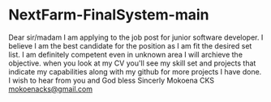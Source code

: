 # NextFarm-FinalSystem-main
 Dear sir/madam  I am applying  to the job post for junior software developer. I believe I am the best candidate for the position as I am fit the desired set list. I am definitely competent even in unknown area I will archieve the objective. when you look at my CV you'll see my skill set and projects that indicate my capabilities along with my github for more projects I have done.  I wish to hear from you and God bless Sincerly Mokoena CKS mokoenacks@gmail.com
